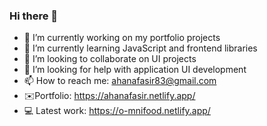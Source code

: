 ### Hi there 👋

<!-- **ahanafasir/ahanafasir** is a ✨ _special_ ✨ repository because its `README.md` (this file) appears on your GitHub profile.

Here are some ideas to get you started: -->

- 🔭 I’m currently working on my portfolio projects
- 🌱 I’m currently learning JavaScript and frontend libraries
- 👯 I’m looking to collaborate on UI projects
- 🤔 I’m looking for help with application UI development
- 📫 How to reach me: ahanafasir83@gmail.com
- ✉️Portfolio: https://ahanafasir.netlify.app/
- 💻 Latest work: https://o-mnifood.netlify.app/
